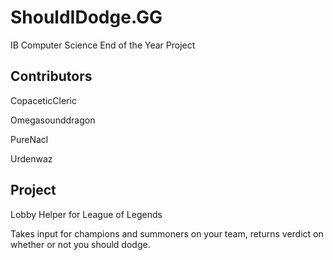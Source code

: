 # ShouldIDodge.GG
IB Computer Science End of the Year Project

## Contributors
CopaceticCleric

Omegasounddragon

PureNacl

Urdenwaz

## Project
Lobby Helper for League of Legends

Takes input for champions and summoners on your team, returns verdict on whether or not you should dodge.
